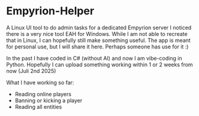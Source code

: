# Empyrion-Helper
A Linux UI tool to do admin tasks for a dedicated Empyrion server
I noticed there is a very nice tool EAH for Windows. While I am not able to recreate that in Linux, I can hopefully still make something useful.
The app is meant for personal use, but I will share it here. Perhaps someone has use for it :)

In the past I have coded in C# (without AI) and now I am vibe-coding in Python.
Hopefully I can upload something working within 1 or 2 weeks from now (Juli 2nd 2025)

What I have working so far:

- Reading online players
- Banning or kicking a player
- Reading all entities
